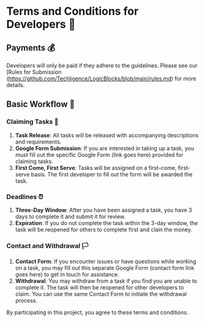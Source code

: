 # Terms and Conditions for Developers 📜

## Payments 💰

Developers will only be paid if they adhere to the guidelines. Please see our [Rules for Submission (https://github.com/Techligence/LogicBlocks/blob/main/rules.md) for more details.

## Basic Workflow 🌊

### Claiming Tasks 🎯

1. **Task Release**: All tasks will be released with accompanying descriptions and requirements.
2. **Google Form Submission**: If you are interested in taking up a task, you must fill out the specific Google Form (link goes here) provided for claiming tasks.
3. **First Come, First Serve**: Tasks will be assigned on a first-come, first-serve basis. The first developer to fill out the form will be awarded the task.

### Deadlines ⏰

1. **Three-Day Window**: After you have been assigned a task, you have 3 days to complete it and submit it for review.
2. **Expiration**: If you do not complete the task within the 3-day window, the task will be reopened for others to complete first and clain the money.

### Contact and Withdrawal 🏳️

1. **Contact Form**: If you encounter issues or have questions while working on a task, you may fill out this separate Google Form (contact form link goes here) to get in touch for assistance.
2. **Withdrawal**: You may withdraw from a task if you find you are unable to complete it. The task will then be reopened for other developers to claim. You can use the same Contact Form to initiate the withdrawal process.

By participating in this project, you agree to these terms and conditions.
